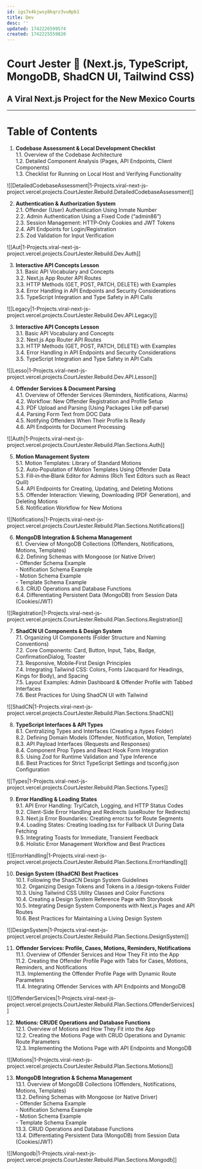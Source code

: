 ```yaml
---
id: igs7x4kjwsy8kqrz3vu0pb1
title: Dev
desc: ''
updated: 1742226599574
created: 1742225559820
---
```

# Court Jester  🤡  (Next.js, TypeScript, MongoDB, ShadCN UI, Tailwind CSS)
## A Viral Next.js Project for the New Mexico Courts
___

# Table of Contents

1.  **Codebase Assessment & Local Development Checklist**  
    1.1. Overview of the Codebase Architecture  
    1.2. Detailed Component Analysis (Pages, API Endpoints, Client Components)  
    1.3. Checklist for Running on Local Host and Verifying Functionality

![[DetailedCodebaseAssessment|1-Projects.viral-next-js-project.vercel.projects.CourtJester.Rebuild.DetailedCodebaseAssessment]]

2.  **Authentication & Authorization System**  
    2.1. Offender (User) Authentication Using Inmate Number  
    2.2. Admin Authentication Using a Fixed Code (“admin86”)  
    2.3. Session Management: HTTP‑Only Cookies and JWT Tokens  
    2.4. API Endpoints for Login/Registration  
    2.5. Zod Validation for Input Verification

![[Aut|1-Projects.viral-next-js-project.vercel.projects.CourtJester.Rebuild.Dev.Auth]]

3.  **Interactive API Concepts Lesson**  
    3.1. Basic API Vocabulary and Concepts  
    3.2. Next.js App Router API Routes  
    3.3. HTTP Methods (GET, POST, PATCH, DELETE) with Examples  
    3.4. Error Handling in API Endpoints and Security Considerations  
    3.5. TypeScript Integration and Type Safety in API Calls

![[Legacy|1-Projects.viral-next-js-project.vercel.projects.CourtJester.Rebuild.Dev.API.Legacy]]

3.  **Interactive API Concepts Lesson**  
    3.1. Basic API Vocabulary and Concepts  
    3.2. Next.js App Router API Routes  
    3.3. HTTP Methods (GET, POST, PATCH, DELETE) with Examples  
    3.4. Error Handling in API Endpoints and Security Considerations  
    3.5. TypeScript Integration and Type Safety in API Calls

![[Lesso|1-Projects.viral-next-js-project.vercel.projects.CourtJester.Rebuild.Dev.API.Lesson]]

4.  **Offender Services & Document Parsing**  
    4.1. Overview of Offender Services (Reminders, Notifications, Alarms)  
    4.2. Workflow: New Offender Registration and Profile Setup  
    4.3. PDF Upload and Parsing (Using Packages Like pdf‑parse)  
    4.4. Parsing Form Text from DOC Data  
    4.5. Notifying Offenders When Their Profile Is Ready  
    4.6. API Endpoints for Document Processing

![[Auth|1-Projects.viral-next-js-project.vercel.projects.CourtJester.Rebuild.Plan.Sections.Auth]]

5.  **Motion Management System**  
    5.1. Motion Templates: Library of Standard Motions  
    5.2. Auto‑Population of Motion Templates Using Offender Data  
    5.3. Fill‑in‑the‑Blank Editor for Admins (Rich Text Editors such as React Quill)  
    5.4. API Endpoints for Creating, Updating, and Deleting Motions  
    5.5. Offender Interaction: Viewing, Downloading (PDF Generation), and Deleting Motions  
    5.6. Notification Workflow for New Motions

![[Notifications|1-Projects.viral-next-js-project.vercel.projects.CourtJester.Rebuild.Plan.Sections.Notifications]]

6.  **MongoDB Integration & Schema Management**  
    6.1. Overview of MongoDB Collections (Offenders, Notifications, Motions, Templates)  
    6.2. Defining Schemas with Mongoose (or Native Driver)  
    \- Offender Schema Example  
    \- Notification Schema Example  
    \- Motion Schema Example  
    \- Template Schema Example  
    6.3. CRUD Operations and Database Functions  
    6.4. Differentiating Persistent Data (MongoDB) from Session Data (Cookies/JWT)

![[Registration|1-Projects.viral-next-js-project.vercel.projects.CourtJester.Rebuild.Plan.Sections.Registration]]

7.  **ShadCN UI Components & Design System**  
    7.1. Organizing UI Components (Folder Structure and Naming Conventions)  
    7.2. Core Components: Card, Button, Input, Tabs, Badge, ConfirmationDialog, Toaster  
    7.3. Responsive, Mobile‑First Design Principles  
    7.4. Integrating Tailwind CSS: Colors, Fonts (Jacquard for Headings, Kings for Body), and Spacing  
    7.5. Layout Examples: Admin Dashboard & Offender Profile with Tabbed Interfaces  
    7.6. Best Practices for Using ShadCN UI with Tailwind

![[ShadCN|1-Projects.viral-next-js-project.vercel.projects.CourtJester.Rebuild.Plan.Sections.ShadCN]]

8.  **TypeScript Interfaces & API Types**  
    8.1. Centralizing Types and Interfaces (Creating a /types Folder)  
    8.2. Defining Domain Models (Offender, Notification, Motion, Template)  
    8.3. API Payload Interfaces (Requests and Responses)  
    8.4. Component Prop Types and React Hook Form Integration  
    8.5. Using Zod for Runtime Validation and Type Inference  
    8.6. Best Practices for Strict TypeScript Settings and tsconfig.json Configuration

![[Types|1-Projects.viral-next-js-project.vercel.projects.CourtJester.Rebuild.Plan.Sections.Types]]

9.  **Error Handling & Loading States**  
    9.1. API Error Handling: Try/Catch, Logging, and HTTP Status Codes  
    9.2. Client-Side Error Handling and Redirects (useRouter for Redirects)  
    9.3. Next.js Error Boundaries: Creating error.tsx for Route Segments  
    9.4. Loading States: Creating loading.tsx for Fallback UI During Data Fetching  
    9.5. Integrating Toasts for Immediate, Transient Feedback  
    9.6. Holistic Error Management Workflow and Best Practices

![[ErrorHandling|1-Projects.viral-next-js-project.vercel.projects.CourtJester.Rebuild.Plan.Sections.ErrorHandling]]

10.  **Design System (ShadCN) Best Practices**  
    10.1. Following the ShadCN Design System Guidelines  
    10.2. Organizing Design Tokens and Tokens in a /design-tokens Folder  
    10.3. Using Tailwind CSS Utility Classes and Color Functions  
    10.4. Creating a Design System Reference Page with Storybook  
    10.5. Integrating Design System Components with Next.js Pages and API Routes  
    10.6. Best Practices for Maintaining a Living Design System

![[DesignSystem|1-Projects.viral-next-js-project.vercel.projects.CourtJester.Rebuild.Plan.Sections.DesignSystem]]

11.  **Offender Services: Profile, Cases, Motions, Reminders, Notifications**  
    11.1. Overview of Offender Services and How They Fit into the App  
    11.2. Creating the Offender Profile Page with Tabs for Cases, Motions, Reminders, and Notifications  
    11.3. Implementing the Offender Profile Page with Dynamic Route Parameters  
    11.4. Integrating Offender Services with API Endpoints and MongoDB  

![[OffenderServices|1-Projects.viral-next-js-project.vercel.projects.CourtJester.Rebuild.Plan.Sections.OffenderServices]]

12.  **Motions: CRUDE Operations and Database Functions**  
    12.1. Overview of Motions and How They Fit into the App  
    12.2. Creating the Motions Page with CRUD Operations and Dynamic Route Parameters  
    12.3. Implementing the Motions Page with API Endpoints and MongoDB  

![[Motions|1-Projects.viral-next-js-project.vercel.projects.CourtJester.Rebuild.Plan.Sections.Motions]]

13.  **MongoDB Integration & Schema Management**  
    13.1. Overview of MongoDB Collections (Offenders, Notifications, Motions, Templates)  
    13.2. Defining Schemas with Mongoose (or Native Driver)  
    \- Offender Schema Example  
    \- Notification Schema Example  
    \- Motion Schema Example  
    \- Template Schema Example  
    13.3. CRUD Operations and Database Functions  
    13.4. Differentiating Persistent Data (MongoDB) from Session Data (Cookies/JWT)

![[Mongodb|1-Projects.viral-next-js-project.vercel.projects.CourtJester.Rebuild.Plan.Sections.Mongodb]]



